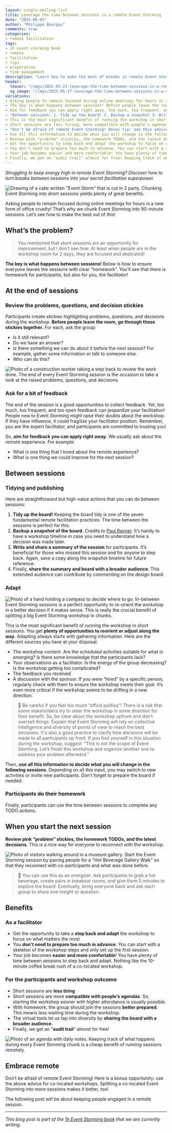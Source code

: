 ```yaml
---
layout: single-mailing-list
title: Leverage the time between sessions in a remote Event Storming
date: "2025-06-03"
author: "Philippe Bourgau"
comments: true
categories:
- remote facilitation
tags:
- 1h event storming book
- remote
- facilitation
- tips
- preparation
- time management
description: "Learn how to make the most of breaks in remote Event Storming sessions. Discover practical tips for facilitators and participants to boost engagement, adapt on the fly, and improve outcomes between sessions."
header:
  teaser: "/imgs/2025-05-27-leverage-the-time-between-sessions-in-a-remote-event-storming/event-storming-cake-teaser.jpg"
  og_image: "/imgs/2025-05-27-leverage-the-time-between-sessions-in-a-remote-event-storming/event-storming-cake-og.jpg"
variations:
- Asking people to remain focused during online meetings for hours is a new form of office cruelty! That's why we chunk Event Storming into 90-minute sessions. #remote #eventStorming #workshop #facilitation #eventStormingJournal #ddd #DomainDrivenDesign #timemanagement
- The key is what happens between sessions! Before people leave the room, go through these stickies together and assign homework to facilitators AND participants. #remote #eventStorming #workshop #facilitation #eventStormingJournal #ddd #DomainDrivenDesign #homework
- Aim for feedback you can apply right away. Too much, too frequent, and too open feedback can jeopardize your facilitation! Ask about the remote experience specifically. #remote #eventStorming #workshop #facilitation #eventStormingJournal #ddd #DomainDrivenDesign #feedback
- "Between sessions: 1. Tidy up the board! 2. Backup a snapshot 3. Write and share a summary 4. Share with a broader audience for comments on the design board. #remote #eventStorming #workshop #facilitation #eventStormingJournal #ddd #DomainDrivenDesign #preparation"
- This is the most significant benefit of running the workshop in short sessions. You get plenty of opportunities to reorient or adjust along the way. #remote #eventStorming #workshop #facilitation #eventStormingJournal #ddd #DomainDrivenDesign #agile
- Short sessions are less tiring, more compatible with people's agendas, and participants join better prepared. Virtual tools let us tap into diversity by sharing with a broader audience. #remote #eventStorming #workshop #facilitation #eventStormingJournal #ddd #DomainDrivenDesign #engagement
- "Don't be afraid of remote Event Storming! Bonus tip: use this advice for co-located workshops too. Splitting any Event Storming into more sessions makes it better! #remote #eventStorming #workshop #facilitation #eventStormingJournal #ddd #DomainDrivenDesign #tips"
- Use all this information to decide what you will change in the following sessions. Depending on input, you may switch to new activities or invite new participants. #remote #eventStorming #workshop #facilitation #eventStormingJournal #ddd #DomainDrivenDesign
- Review pink "problem" stickies, the homework TODOs, and the latest decisions. This is a nice way for everyone to reconnect with the workshop when starting the next session. #remote #eventStorming #workshop #facilitation #eventStormingJournal #ddd #DomainDrivenDesign
- Get the opportunity to step back and adapt the workshop to focus on what matters the most. Nothing like the 10-minute coffee break rush of a co-located workshop! #remote #eventStorming #workshop #facilitation #eventStormingJournal #ddd #DomainDrivenDesign
- You don't need to prepare too much in advance. You can start with a skeleton of the workshop steps and only set up the first session. Adapt as you go! #remote #eventStorming #workshop #facilitation #eventStormingJournal #ddd #DomainDrivenDesign #preparation
- Your job becomes easier and more comfortable! You have plenty of time between sessions to step back and adapt. Remote facilitation gives you breathing room. #remote #eventStorming #workshop #facilitation #eventStormingJournal #ddd #DomainDrivenDesign
- Finally, we get an "audit trail" almost for free! Keeping track of what happens during every Event Storming chunk is a cheap benefit of running sessions remotely. #remote #eventStorming #workshop #facilitation #eventStormingJournal #ddd #DomainDrivenDesign #documentation
---
```

_Struggling to keep energy high in remote Event Storming? Discover how to turn breaks between sessions into your secret facilitation superpower._

![Drawing of a cake written "Event Storm" that is cut in 2 parts. Chunking Event Storming into short sessions yields plenty of great benefits.]({{site.url}}{{site.baseurl}}/imgs/2025-05-27-leverage-the-time-between-sessions-in-a-remote-event-storming/event-storming-cake.jpg)

Asking people to remain focused during online meetings for hours is a new form of office cruelty! That’s why we chunk Event Storming into 90-minute sessions. Let’s see how to make the best out of this!

## What’s the problem?

> You mentioned that short sessions are an opportunity for improvement, but I don’t see how. At least when people are in the workshop room for 2 days, they are focused and dedicated!

**The key is what happens between sessions!** Below is how to ensure everyone leaves the sessions with clear “homework”. You’ll see that there is homework for participants, but also for you, the facilitator!

## At the end of sessions

### Review the problems, questions, and decision stickies

Participants create stickies highlighting problems, questions, and decisions during the workshop. **Before people leave the room, go through these stickies together.** For each, ask the group:

- Is it still relevant?
- Do we have an answer?
- Is there something we can do about it before the next session? For example, gather some information or talk to someone else.
- Who can do this?

![Photo of a construction worker taking a step back to review the work done. The end of every Event Storming session is the occasion to take a look at the raised problems, questions, and decisions.]({{site.url}}{{site.baseurl}}/imgs/2025-05-27-leverage-the-time-between-sessions-in-a-remote-event-storming/worker-step-back.jpg)

### Ask for a bit of feedback

The end of the session is a good opportunities to collect feedback. Yet, too much, too frequent, and too open feedback can jeopardize your facilitation! People new to Event Storming might raise their doubts about the workshop. If they have influence, it could fragilize your facilitator position. Remember, you are the expert facilitator, and participants are committed to trusting you!

So, **aim for feedback you can apply right away**. We usually ask about the remote experience. For example:

- What is one thing that I loved about the remote experience?
- What is one thing we could improve for the next session?

## Between sessions

### Tidying and publishing

Here are straightforward but high-value actions that you can do between sessions:

1. **Tidy up the board!** Keeping the board tidy is one of the seven fundamental remote facilitation practices. The time between the sessions is perfect for this.
2. **Backup a snapshot of the board.** Credits to [Paul Rayner](https://thepaulrayner.com/about/). It’s handy to have a workshop timeline in case you need to understand how a decision was made later.
3. **Write and share a summary of the session** for participants. It’s beneficial for those who missed this session and for anyone to step back. Again, save a copy along the snapshot timeline for future reference.
4. Finally, **share the summary and board with a broader audience**. This extended audience can contribute by commenting on the design board.

### Adapt

![Photo of a hand holding a compass to decide where to go. In-between Event Storming sessions is a perfect opportunity to re-orient the workshop in a better decision if it makes sense. This is really the crucial benefit of splitting a big Event Storming workshop in chunks.]({{site.url}}{{site.baseurl}}/imgs/2025-05-27-leverage-the-time-between-sessions-in-a-remote-event-storming/compass.jpg)

This is the most significant benefit of running the workshop in short sessions. You get **plenty of opportunities to reorient or adjust along the way**. Adapting always starts with gathering information. Here are the different sources you have at your disposal:

- The workshop content. Are the scheduled activities suitable for what is emerging? Is there some knowledge that the participants lack?
- Your observations as a facilitator. Is the energy of the group decreasing? Is the workshop getting too complicated?
- The feedback you received
- A discussion with the sponsor. If you were “hired” by a specific person, regularly check with them to ensure the workshop meets their goal. It’s even more critical if the workshop seems to be drifting in a new direction.

> 📝 Be careful if you feel too much “office politics”! There is a risk that some stakeholders try to steer the workshop in some direction for their benefit. So, be clear about the workshop upfront and don’t oversell things. Explain that Event Storming will rely on collective intelligence and diversity of points of view to reach the best decisions. It's also a good practice to clarify how decisions will be made to all participants up front. If you find yourself in this situation during the workshop, suggest: “This is not the scope of Event Storming. Let’s finish this workshop and organize another one to address your problem afterward.”

Then, **use all this information to decide what you will change in the following sessions**. Depending on all this input, you may switch to new activities or invite new participants. Don’t forget to prepare the board if needed.

### Participants do their homework

Finally, participants can use the time between sessions to complete any TODO actions.

## When you start the next session

**Review pink “problem” stickies, the homework TODOs, and the latest decisions**. This is a nice way for everyone to reconnect with the workshop.

![Photo of visitors walking around in a museum gallery. Start the Event Storming session by pairing people for a "Hot Beverage Gallery Walk" so that they reconnect with co-participants and what was done before.]({{site.url}}{{site.baseurl}}/imgs/2025-05-27-leverage-the-time-between-sessions-in-a-remote-event-storming/gallery-walk.jpg)

> 📝 You can use this as an energizer. Ask participants to grab a hot beverage, create pairs in breakout rooms, and give them 5 minutes to explore the board. Eventually, bring everyone back and ask each group to share one insight or question.

## Benefits

### As a facilitator

- Get the opportunity to take a **step back and adapt** the workshop to focus on what matters the most
- You **don't need to prepare too much in advance**. You can start with a skeleton of the workshop steps and only set up the first session.
- Your job becomes **easier and more comfortable**! You have plenty of time between sessions to step back and adapt. Nothing like the 10-minute coffee break rush of a co-located workshop.

### For the participants and workshop outcome

- Short sessions are **less tiring**
- Short sessions are more **compatible with people’s agendas**. So, starting the workshop sooner with higher attendance is usually possible.
- With homework, the group should join the sessions **better prepared**. This means less waiting time during the workshop.
- The virtual tools let us tap into diversity by **sharing the board with a broader audience**.
- Finally, we get an "**audit trail**” almost for free!

![Photo of an agenda with daily notes. Keeping track of what happens during every Event Storming chunk is a cheap benefit of running sessions remotely.]({{site.url}}{{site.baseurl}}/imgs/2025-05-27-leverage-the-time-between-sessions-in-a-remote-event-storming/daily-log.jpg)

## Embrace remote

Don’t be afraid of remote Event Storming! Here is a bonus opportunity: use the above advice for co-located workshops. Splitting a co-located Event Storming into more sessions makes it better, too!

The following post will be about keeping people engaged in a remote session.

----

_This blog post is part of the [1h Event Storming book]({{site.url}}{{site.baseurl}}/1h-event-storming-book/) that we are currently writing._
